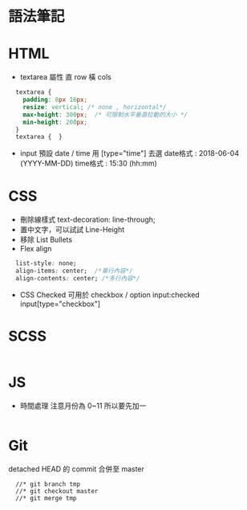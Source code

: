 # 語法筆記

# HTML
* textarea 屬性
直 row 橫 cols 
```css
  textarea {
    padding: 8px 16px;
    resize: vertical; /* none , horizontal*/
    max-height: 300px;  /* 可限制水平垂直拉動的大小 */
    min-height: 200px;
  }
  textarea {  }
```
* input 預設 date / time
用 [type="time"] 去選
date格式 : 2018-06-04 (YYYY-MM-DD)
time格式 : 15:30  (hh:mm)


# CSS
* 刪除線樣式
text-decoration: line-through;
* 置中文字，可以試試 Line-Height
* 移除 List Bullets
* Flex align
```css
  list-style: none;  
  align-items: center;  /*單行內容*/
  align-contents: center; /*多行內容*/
```

* CSS Checked 
可用於 checkbox / option
input:checked
input[type="checkbox"]

# SCSS
```css
```

# JS
* 時間處理
注意月份為 0~11 所以要先加一
```js

```

# Git
detached HEAD 的 commit 合併至 master
```
  //* git branch tmp
  //* git checkout master
  //* git merge tmp
```
